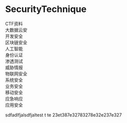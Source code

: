 # SecurityTechnique
CTF资料  
大数据云安  
开发安全  
区块链安全  
人工智能  
身份认证  
渗透测试  
威胁情报  
物联网安全  
系统安全  
业务安全  
移动安全  
应急响应  
应用安全  

sdfadlfjalsdfjaltest
t
te
23et387e32783278e32e237e327
